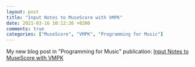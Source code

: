 ```yaml
---
layout: post
title: "Input Notes to MuseScore with VMPK"
date: 2021-03-16 10:12:26 +0200
comments: true
categories: ["MuseScore", "VMPK", "Programming for Music"]
---
```


My new blog post in "Programming for Music" publication: [Input Notes to MuseScore with VMPK](https://medium.com/programming-for-music/input-notes-to-musescore-with-vmpk-aa04e8774b0f)
